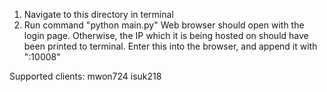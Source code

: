 1. Navigate to this directory in terminal 
2. Run command "python main.py"
	Web browser should open with the login page.
	Otherwise, the IP which it is being hosted on should have been printed to terminal.  Enter this into the browser, and append it with ":10008"

Supported clients: 
	mwon724
	isuk218